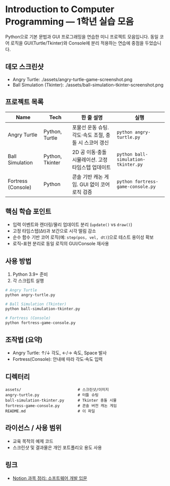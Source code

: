 # Introduction to Computer Programming — 1학년 실습 모음

Python으로 기본 문법과 GUI 프로그래밍을 연습한 미니 프로젝트 모음입니다. 동일 코어 로직을 GUI(Turtle/Tkinter)와 Console에 분리 적용하는 연습에 중점을 두었습니다.

## 데모 스크린샷
- Angry Turtle: ./assets/angry-turtle-game-screenshot.png
- Ball Simulation (Tkinter): ./assets/ball-simulation-tkinter-screenshot.png

## 프로젝트 목록

| Name | Tech | 한 줄 설명 | 실행 |
|---|---|---|---|
| Angry Turtle | Python, Turtle | 포물선 운동 슈팅. 각도·속도 조절, 충돌 시 스코어 갱신 | `python angry-turtle.py` |
| Ball Simulation | Python, Tkinter | 2D 공 이동·충돌 시뮬레이션. 고정 타임스텝 업데이트 | `python ball-simulation-tkinter.py` |
| Fortress (Console) | Python | 콘솔 기반 캐논 게임. GUI 없이 코어 로직 검증 | `python fortress-game-console.py` |

## 핵심 학습 포인트
- 입력 이벤트와 렌더링/물리 업데이트 분리 (`update()` vs `draw()`)
- 고정 타임스텝(Δt)과 보간으로 시각 떨림 감소
- 순수 함수 기반 코어 로직(예: `step(pos, vel, dt)`)으로 테스트 용이성 확보
- 로직–표현 분리로 동일 로직의 GUI/Console 재사용

## 사용 방법
1) Python 3.9+ 준비
2) 각 스크립트 실행
```bash
# Angry Turtle
python angry-turtle.py

# Ball Simulation (Tkinter)
python ball-simulation-tkinter.py

# Fortress (Console)
python fortress-game-console.py
```

## 조작법 (요약)
- Angry Turtle: ↑/↓ 각도, ←/→ 속도, Space 발사
- Fortress(Console): 안내에 따라 각도·속도 입력

## 디렉터리
```
assets/                         # 스크린샷/이미지
angry-turtle.py                 # 터틀 슈팅
ball-simulation-tkinter.py      # Tkinter 충돌 시뮬
fortress-game-console.py        # 콘솔 버전 캐논 게임
README.md                       # 이 파일
```

## 라이선스 / 사용 범위
- 교육 목적의 예제 코드
- 스크린샷 및 결과물은 개인 포트폴리오 용도 사용

## 링크
- [Notion 과목 정리: 소프트웨어 개발 입문](https://www.notion.so/9494b9bfd15442178be23b57065b4279?source=copy_link)
